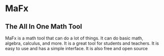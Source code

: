 # MaFx
## The All In One Math Tool
MaFx is a math tool that can do a lot of things. It can do basic math, algebra, calculus, and more. It is a great tool for students and teachers. It is easy to use and has a simple interface. It is also free and open source

